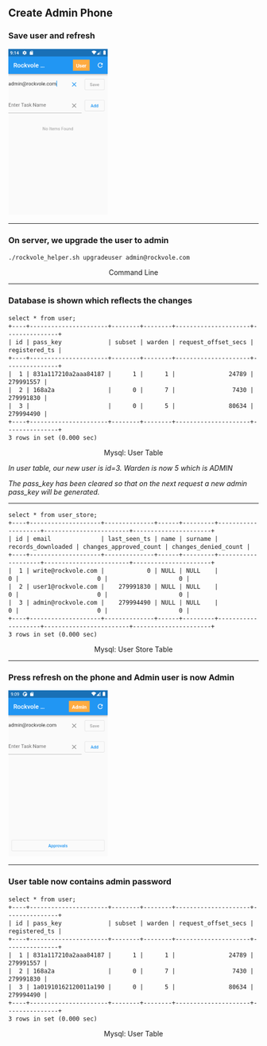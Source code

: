 ## Create Admin Phone

### Save user and refresh

<img src="images/admin_add_email.png" width="200" />
<hr/>

### On server, we upgrade the user to admin

```shell
./rockvole_helper.sh upgradeuser admin@rockvole.com
```
<div align="center">Command Line</div>
<hr/>

### Database is shown which reflects the changes

```roomsql
select * from user;
+----+----------------------+--------+--------+---------------------+---------------+
| id | pass_key             | subset | warden | request_offset_secs | registered_ts |
+----+----------------------+--------+--------+---------------------+---------------+
|  1 | 831a117210a2aaa84187 |      1 |      1 |               24789 |     279991557 |
|  2 | 168a2a               |      0 |      7 |                7430 |     279991830 |
|  3 |                      |      0 |      5 |               80634 |     279994490 |
+----+----------------------+--------+--------+---------------------+---------------+
3 rows in set (0.000 sec)
```
<div align="center">Mysql: User Table</div>

<i>In user table, our new user is id=3. Warden is now 5 which is ADMIN</i>

<i>The pass_key has been cleared so that on the next request a new admin pass_key will be generated.</i>
<hr/>

```roomsql
select * from user_store;
+----+--------------------+--------------+------+---------+--------------------+------------------------+----------------------+
| id | email              | last_seen_ts | name | surname | records_downloaded | changes_approved_count | changes_denied_count |
+----+--------------------+--------------+------+---------+--------------------+------------------------+----------------------+
|  1 | write@rockvole.com |            0 | NULL | NULL    |                  0 |                      0 |                    0 |
|  2 | user1@rockvole.com |    279991830 | NULL | NULL    |                  0 |                      0 |                    0 |
|  3 | admin@rockvole.com |    279994490 | NULL | NULL    |                  0 |                      0 |                    0 |
+----+--------------------+--------------+------+---------+--------------------+------------------------+----------------------+
3 rows in set (0.000 sec)
```
<div align="center">Mysql: User Store Table</div>
<hr/>

### Press refresh on the phone and Admin user is now Admin

<img src="images/admin_now_admin.png" width="200" />
<hr/>

### User table now contains admin password

```roomsql
select * from user;
+----+----------------------+--------+--------+---------------------+---------------+
| id | pass_key             | subset | warden | request_offset_secs | registered_ts |
+----+----------------------+--------+--------+---------------------+---------------+
|  1 | 831a117210a2aaa84187 |      1 |      1 |               24789 |     279991557 |
|  2 | 168a2a               |      0 |      7 |                7430 |     279991830 |
|  3 | 1a01910162120011a190 |      0 |      5 |               80634 |     279994490 |
+----+----------------------+--------+--------+---------------------+---------------+
3 rows in set (0.000 sec)
```
<div align="center">Mysql: User Table</div>

